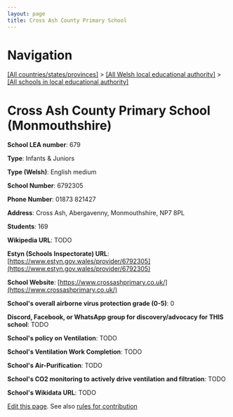 ```yaml
---
layout: page
title: Cross Ash County Primary School
---
```

# Navigation

[[All countries/states/provinces]](../../..) > [[All Welsh local educational authority]](../..) > [[All schools in local educational authority]](..)

# Cross Ash County Primary School (Monmouthshire)

**School LEA number**: 679

**Type**: Infants & Juniors

**Type (Welsh)**: English medium

**School Number**: 6792305

**Phone Number**: 01873 821427

**Address**: Cross Ash, Abergavenny, Monmouthshire, NP7 8PL

**Students**: 169

**Wikipedia URL**: TODO

**Estyn (Schools Inspectorate) URL**: [https://www.estyn.gov.wales/provider/6792305](https://www.estyn.gov.wales/provider/6792305)

**School Website**: [https://www.crossashprimary.co.uk/](https://www.crossashprimary.co.uk/)

**School's overall airborne virus protection grade (0-5)**: 0

**Discord, Facebook, or WhatsApp group for discovery/advocacy for THIS school**: TODO

**School's policy on Ventilation**: TODO

**School's Ventilation Work Completion**: TODO

**School's Air-Purification**: TODO

**School's CO2 monitoring to actively drive ventilation and filtration**: TODO

**School's Wikidata URL**: TODO




[Edit this page](https://github.com/VentilationProject/Wales/edit/prif/./Monmouthshire/Cross_Ash_County_Primary_School.md). See also [rules for contribution](../../../contribution-rules/)
